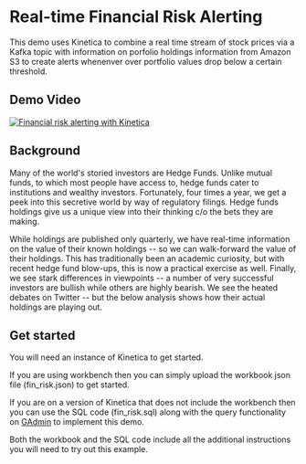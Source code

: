 # Real-time Financial Risk Alerting
This demo uses Kinetica to combine a real time stream of stock prices via a Kafka topic with information on porfolio holdings information from Amazon S3 to create alerts whenenver over portfolio values drop below a certain threshold.

## Demo Video
[![Financial risk alerting with Kinetica](https://img.youtube.com/vi/YQ7lpxwjlPY/0.jpg)](https://www.youtube.com/watch?v=YQ7lpxwjlPY)

## Background
Many of the world's storied investors are Hedge Funds. Unlike mutual funds, to which most people have access to, hedge funds cater to institutions and wealthy investors. Fortunately, four times a year, we get a peek into this secretive world by way of regulatory filings. Hedge funds holdings give us a unique view into their thinking c/o the bets they are making.

While holdings are published only quarterly, we have real-time information on the value of their known holdings -- so we can walk-forward the value of their holdings. This has traditionally been an academic curiosity, but with recent hedge fund blow-ups, this is now a practical exercise as well.
Finally, we see stark differences in viewpoints -- a number of very successful investors are bullish while others are highly bearish. We see the heated debates on Twitter -- but the below analysis shows how their actual holdings are playing out.

## Get started
You will need an instance of Kinetica to get started. 

If you are using workbench then you can simply upload the workbook json file (fin_risk.json) to get started.

If you are on a version of Kinetica that does not include the workbench then you can use the SQL code (fin_risk.sql) along with the query functionality on [GAdmin](https://docs.kinetica.com/7.1/admin/gadmin/) to implement this demo.

Both the workbook and the SQL code include all the additional instructions you will need to try out this example.